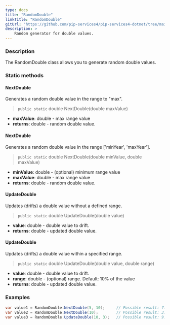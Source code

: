 ```yaml
---
type: docs
title: "RandomDouble"
linkTitle: "RandomDouble"
gitUrl: "https://github.com/pip-services4/pip-services4-dotnet/tree/main/pip-services4-data-dotnet"
description: >
    Random generator for double values.
---
```


### Description

The RandomDouble class allows you to generate random double values.

### Static methods

#### NextDouble
Generates a random double value in the range to "max".

> `public static` double NextDouble(double maxValue)

- **maxValue**: double - max range value
- **returns**: double - random double value.


#### NextDouble
Generates a random double value in the range ['minYear', 'maxYear'].

> `public static` double NextDouble(double minValue, double maxValue)		


- **minValue**: double - (optional) minimum range value
- **maxValue**: double - max range value
- **returns**: double - random double value.


#### UpdateDouble
Updates (drifts) a double value without a defined range.

> `public static` double UpdateDouble(double value)

- **value**: double - double value to drift.
- **returns**: double - updated double value.


#### UpdateDouble
Updates (drifts) a double value within a specified range.

> `public static` double UpdateDouble(double value, double range)

- **value**: double - double value to drift.
- **range**: double - (optional) range. Default: 10% of the value
- **returns**: double - updated double value.

### Examples

```cs
var value1 = RandomDouble.NextDouble(5, 10);     // Possible result: 7.3
var value2 = RandomDouble.NextDouble(10);        // Possible result: 3.7
var value3 = RandomDouble.UpdateDouble(10, 3);   // Possible result: 9.2

```

